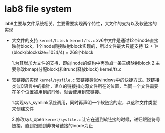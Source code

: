 # lab8 file system
 
lab8主要与文件系统相关，主要需要实现两个特性，大文件的支持以及软链接的实现

* 大文件的支持 `kernel/file.h kernel/fs.c` xv6中文件是通过12个inode直接映射block，1个inode间接映射block实现的，所以文件最大只能支持 12 + 1*(block/blocksize=1024/4) = 268个block

    1.为其增加大文件的支持，即向inode的结构中再添加一条三级映射block
    2.主要修改bmap(分配block)和itrunc(释放block) kernel/fs.c

* 软链接的实现 `kernel/sysfile.c` 软链接类似windows中的快捷方式。软链接类似C语言中的指针，建立的链接指向源文件所在的位置，当同一个文件需要在多个位置被用到的时候，就会使用到软链接。
    
    1.实现sys_symlink系统调用，同时再声明一个软链接的宏，以这种文件类型来创建文件
    
    2.修改sys_open `kernel/sysfile.c` 让它在遇到软链接的时候，递归跟随符号链接，直到跟随到非符号链接的inode为止
